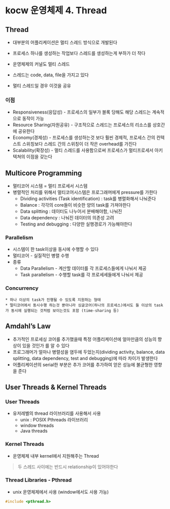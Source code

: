 # kocw 운영체제 4. Thread
## Thread
* 대부분의 어플리케이션은 멀티 스레드 방식으로 개발된다
* 프로세스 하나를 생성하는 작업보다 스레드를 생성하는게 부하가 더 작다
* 운영체제의 커널도 멀티 스레드

* 스레드는 code, data, file을 가지고 있다
* 멀티 스레드일 경우 이것을 공유

### 이점
* Responsiveness(응답성) - 프로세스의 일부가 블록 당해도 해당 스레드는 계속적으로 동작이 가능
* Resource Sharing(자원공유) - 구조적으로 스레드는 프로세스의 리소스를 상호간에 공유한다
* Economy(경제성) - 프로세스를 생성하는것 보다 훨씬 경제적, 프로세스 간의 컨텍스트 스위칭보다 스레드 간의 스위칭이 더 작은 overhead를 가진다
* Scalability(확장성) - 멀티 스레드를 사용함으로써 프로세스가 멀티프로세서 아키텍쳐의 이점을 갖는다



## Multicore Programming
* 멀티코어 시스템 = 멀티 프로세서 시스템
* 병렬적인 처리를 위해서 멀티코어시스템은 프로그래머에게 pressure를 가한다
	* Dividing activities (Task identification) : task를 병렬화해서 나눠준다
	* Balance : 각각의 core들이 비슷한 양의 task를 가져야한다
	* Data splitting : 데이터도 나누어서 분배해야함, 나눠진 
	* Data dependency : 나눠진 데이터의 의존성 고려
	* Testing and debugging : 다양한 실행경로가 가능해야한다

### Parallelism
* 시스템이 한 task이상을 동시에 수행할 수 있다
* 멀티코어 - 실질적인 병렬 수행
* 종류
	* Data Parallelism - 계산할 데이터를 각 프로세스들에게 나눠서 제공
	* Task parallelism - 수행할 task를 각 프로세세들에게 나눠서 제공

### Concurrency
	* 하나 이상의 task가 진행될 수 있도록 지원하는 형태
	* 멀티코어에서 동시수행 하는것 뿐아니라 싱글코어(하나의 프로세스)에서도 둘 이상의 task가 동시에 실행되는 것처럼 보이는것도 포함 (time-sharing 등)


## Amdahl’s Law
* 추가적인 프로세싱 코어를 추가했을때 특정 어플리케이션에 얼마만큼의 성능의 향상이 있을 것인가 를 알 수 있다
* 프로그래머가 얼마나 병렬성을 염두에 두었는지(dividing activity, balance, data splitting, data dependency, test and debugging)에 따라 차이가 발생한다
* 어플리케이션의 serial한 부분은 추가 코어를 추가하여 얻은 성능에 불균형한 영향을 준다



## User Threads & Kernel Threads
### User Threads
* 유저레벨의 thread 라이브러리를 사용해서 사용
	* unix : POSIX Pthreads 라이브러리
	* window threads
	* Java threads

### Kernel Threads
* 운영체제 내부 kernel에서 지원해주는 Thread

> 두 스레드 사이에는 반드시 relationship이 있어야한다  


### Thread Libraries - Pthread
* unix 운영체제에서 사용 (window에서도 사용 가능)
``` c
#include <pthread.h>
```




























